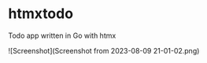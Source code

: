 # htmxtodo
Todo app written in Go with htmx 

![Screenshot](Screenshot from 2023-08-09 21-01-02.png)
